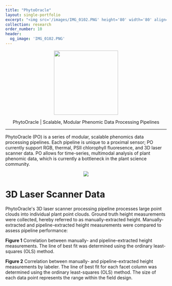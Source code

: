 ```yaml
---
title: "PhytoOracle"
layout: single-portfolio
excerpt: "<img src='/images/IMG_0102.PNG' height='80' width='80' align='center' alt=''>"
collection: research
order_number: 10
header:
  og_image: 'IMG_0102.PNG'
---
```


<p align="center"><img src="https://github.com/emmanuelgonz/emmanuelgonz.github.io/raw/master/images/IMG0102_resize.PNG" height='200' width='200'></p>

<center>PhytoOracle | Scalable, Modular Phenomic Data Processing Pipelines</center>

---

PhytoOracle (PO) is a series of modular, scalable phenomics data processing pipelines. Each pipeline is unique to a proximal sensor; PO currently support RGB, thermal, PSII chlorophyll fluoresence, and 3D laser scanner data. PO allows for time-series, multimodal analysis of plant phenomic data, which is currently a bottleneck in the plant science community. 

<p align="center"><img src="https://github.com/emmanuelgonz/emmanuelgonz.github.io/raw/master/images/lettuce_data_examples.png"></p>

# 3D Laser Scanner Data

PhytoOracle's 3D laser scanner processing pipeline processes large point clouds into individual plant point clouds. Ground truth height measurements were collected, hereby referred to as manually-extracted height. Manually-extracted and pipeline-extracted height measurements were compared to assess pipeline performance:

<!-- <p align="left"><iframe width="1100" height="500" frameborder="0" scrolling="no" src="//plotly.com/~emmanuelg1/83.embed"></iframe></p> -->

**Figure 1** Correlation between manually- and pipeline-extracted height measurements. The line of best fit was determined using the ordinary least-squares (OLS) method.

<!-- <p align="left"><iframe width="1100" height="500" frameborder="0" scrolling="no" src="//plotly.com/~emmanuelg1/85.embed"></iframe></p> -->

**Figure 2** Correlation between manually- and pipeline-extracted height measurements by labeler. The line of best fit for each facet column was determined using the ordinary least-squares (OLS) method. The size of each data point represents the range within the field design.